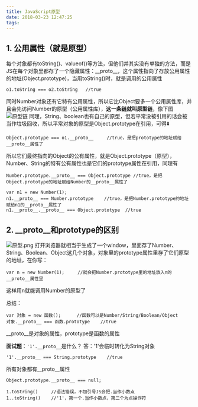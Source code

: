```yaml
---
title: JavaScript原型
date: 2018-03-23 12:47:25
tags:
---
```

## 1. 公用属性（就是原型）
每个对象都有toString()、valueof()等方法，但他们并其实没有单独的方法，而是JS在每个对象里都存了一个隐藏属性：\_\_proto__，这个属性指向了存放公用属性的地址(Object.prototype)，当用toString()时，就是调用的公用属性
```
o1.toString === o2.toString   //true
```
同时Number对象还有它特有公用属性，所以它比Object要多一个公用属性库，并且会先访问Number的原型（公用属性库），**这一条链就叫原型链**，像下图![原型链](/images/原型链.png)
同理，String、boolean也有自己的原型，但若平常没被引用的话会被当作垃圾回收，所以平常对象的原型是Object.prototype在引用，可得⬇️
```
Object.prototype === o1.__proto__     //true，是把prototype的地址赋给__proto__属性了
```
所以它们最终指向的Object的公有属性，就是Object.prototype（原型），Number、String的特有公有属性也是它们的prototype属性在引用，同理有
```
Number.prototype.__proto__ === Object.prototype //true，是把Object.prototype的地址赋给Number的__proto__属性了

var n1 = new Number(1);
n1.__proto__ === Number.prototype    //true，是把Number.prototype的地址赋给n1的__proto__属性了
n1.__proto__.__proto__ === Object.prototype  //true
```

## 2. \_\_proto\_\_和prototype的区别
![原型.png](/images/原型.png)
打开浏览器就相当于生成了一个window，里面存了Number、String、Boolean、Object这几个对象，对象里的prototype属性里存了它们原型的地址，在你写：
```
var n = new Number(1);     //就会把Number.prototype里的地址放入n的__proto__属性里
```
这样用n就能调用Number的原型了

总结：
```
var 对象 = new 函数();		//函数可以是Number/String/Boolean/Object
对象.__proto__ === 函数.prototype    //true
```
\_\_proto\_\_是对象的属性，prototype是函数的属性

**面试题**：`'1'.__proto__`是什么？
答：'1'会临时转化为String对象
```
'1'.__proto__ === String.prototype    //true
```

所有对象都有\_\_proto\_\_属性
```
Object.prototype.__proto__ === null;

1.toString()     //语法错误，不加引号JS会把.当作小数点
1..toString()    //'1'，第一个.当作小数点，第二个为点操作符
```
